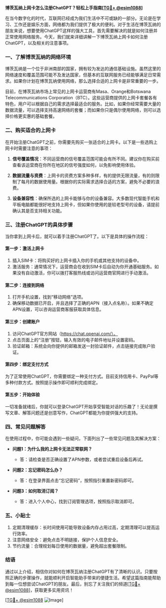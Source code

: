 **博茨瓦纳上网卡怎么注册ChatGPT？轻松上手指南[[TG💪+ @esim1088](https://t.me/s/esim1088)]**

在当今数字化的时代，互联网已经成为我们生活中不可或缺的一部分。无论是在学习、工作还是娱乐方面，网络都为我们提供了极大的便利。对于生活在博茨瓦纳的朋友来说，想要使用ChatGPT这样的强大工具，首先需要解决的就是如何注册并正常使用网络服务。今天，我们就来详细讲解一下博茨瓦纳上网卡如何注册ChatGPT，以及相关的注意事项。

### 一、了解博茨瓦纳的网络环境

博茨瓦纳是一个位于非洲南部的国家，拥有较为发达的通信基础设施。虽然这里的网络速度和覆盖范围可能不及发达国家，但基本的互联网服务已经能够满足日常需求。如果你计划在博茨瓦纳使用网络，那么选择合适的上网卡是非常重要的一步。

目前，在博茨瓦纳市场上常见的上网卡运营商有Masa、Orange和Botswana Telecommunications Corporation（BTC）。这些运营商提供的上网卡套餐各有特色，用户可以根据自己的需求选择最适合的服务。比如，如果你经常需要大量的数据流量，可以选择支持高速网络的套餐；而如果你只是偶尔使用网络，则可以选择价格更实惠的基础套餐。

### 二、购买适合的上网卡

在开始注册ChatGPT之前，你需要先购买一张适合的上网卡。以下是一些选购上网卡时需要注意的事项：

1. **信号覆盖情况**：不同运营商的信号覆盖范围可能会有所不同。建议你在购买前查看该运营商在你所在地区的信号强度如何，以免影响使用体验。
   
2. **数据流量与资费**：上网卡的资费方案多种多样，有的提供无限流量，有的则限制了每月的数据使用量。根据你的实际需求选择合适的方案，避免不必要的浪费。

3. **设备兼容性**：确保所选的上网卡能够与你的设备兼容。大多数现代智能手机和平板电脑都能很好地支持上网卡，但如果你使用的是较老型号的设备，请提前确认其是否支持相关功能。

### 三、注册ChatGPT的具体步骤

当你拿到上网卡后，就可以着手注册ChatGPT了。以下是具体的操作流程：

#### 第一步：激活上网卡

1. 插入SIM卡：将购买好的上网卡插入你的手机或其他支持的设备中。
2. 激活服务：通常情况下，运营商会在收到SIM卡后自动为你开通基础服务。如果没有自动激活，你可以拨打客服热线或访问运营商官网进行手动激活。

#### 第二步：连接到网络

1. 打开手机设置，找到“移动网络”选项。
2. 确保移动数据已开启，并且选择了正确的APN（接入点名称）。如果不确定APN设置，可以咨询运营商客服获取具体信息。

#### 第三步：创建账户

1. 访问ChatGPT官方网站（https://chat.openai.com/）。
2. 点击页面上的“注册”按钮，输入有效的电子邮件地址并设置密码。
3. 验证邮箱：系统会向你提供的邮箱发送一封验证邮件，点击链接完成账户验证。

#### 第四步：绑定支付方式

为了正常使用ChatGPT，你需要绑定一种支付方式。目前支持信用卡、PayPal等多种付款方式。按照提示操作即可顺利完成绑定。

#### 第五步：开始体验

一切准备就绪后，你就可以登录ChatGPT开始享受智能对话的乐趣了！无论是撰写文章、解答问题还是创意写作，ChatGPT都能为你提供强大的支持。

### 四、常见问题解答

在使用过程中，你可能会遇到一些疑问，下面列出了一些常见问题及其解决方案：

- **问题1：为什么我的上网卡无法正常联网？**
  - 答：请检查是否正确设置了APN参数，或者尝试重启设备后再试。

- **问题2：忘记密码怎么办？**
  - 答：在登录界面点击“忘记密码”，按照指引重置新密码即可。

- **问题3：如何取消订阅？**
  - 答：进入个人中心，找到订阅管理选项，按照指示取消即可。

### 五、小贴士

1. 定期清理缓存：长时间使用可能导致设备内存占用过高，定期清理可以提高运行效率。
2. 注意网络安全：避免点击不明链接，保护个人信息安全。
3. 节约流量：合理规划每日使用的数据量，避免超出套餐限制。

### 结语

通过以上介绍，相信你对如何在博茨瓦纳注册ChatGPT有了清晰的认识。只要按照正确的步骤操作，就能顺利开启智能助手带来的便捷生活。希望这篇指南能帮助到每一位想尝试ChatGPT的朋友。最后，别忘了关注我们的频道[[TG💪+ @esim1088](https://t.me/s/esim1088)]，获取更多实用资讯！

[[TG💪+ @esim1088](https://t.me/s/esim1088) ![Image](https://i.postimg.cc/4NQfJmqS/Snipaste-2025-05-13-00-14-12.png)]